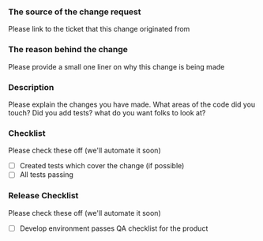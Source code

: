 ### The source of the change request

Please link to the ticket that this change originated from

### The reason behind the change

Please provide a small one liner on why this change is being made

### Description

Please explain the changes you have made. What areas of the code did you touch?
Did you add tests? what do you want folks to look at?

### Checklist

Please check these off (we'll automate it soon)

- [ ] Created tests which cover the change (if possible)
- [ ] All tests passing

### Release Checklist

Please check these off (we'll automate it soon)

- [ ] Develop environment passes QA checklist for the product
